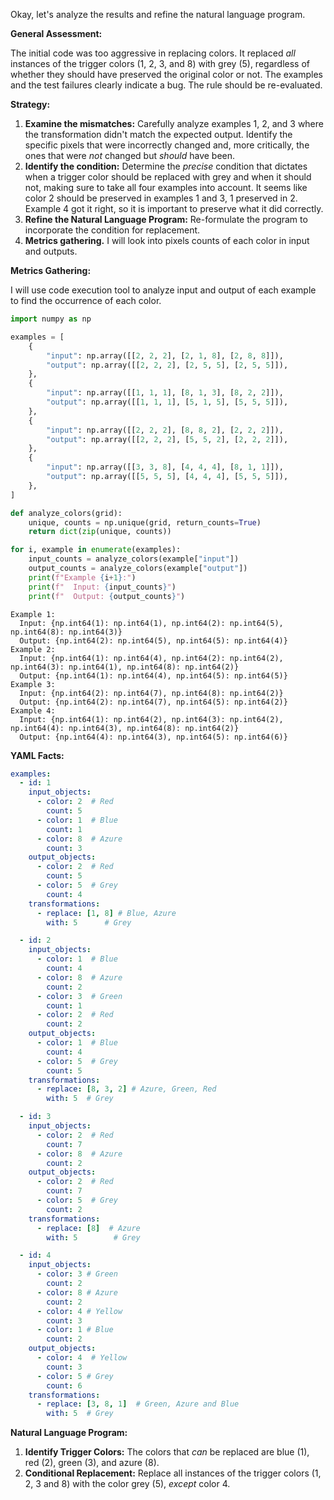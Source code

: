 Okay, let's analyze the results and refine the natural language program.

**General Assessment:**

The initial code was too aggressive in replacing colors. It replaced *all* instances of the trigger colors (1, 2, 3, and 8) with grey (5), regardless of whether they should have preserved the original color or not. The examples and the test failures clearly indicate a bug. The rule should be re-evaluated.

**Strategy:**

1.  **Examine the mismatches:** Carefully analyze examples 1, 2, and 3 where the transformation didn't match the expected output. Identify the specific pixels that were incorrectly changed and, more critically, the ones that were *not* changed but *should* have been.
2.  **Identify the condition:** Determine the *precise* condition that dictates when a trigger color should be replaced with grey and when it should not, making sure to take all four examples into account. It seems like color 2 should be preserved in examples 1 and 3, 1 preserved in 2. Example 4 got it right, so it is important to preserve what it did correctly.
3.  **Refine the Natural Language Program:** Re-formulate the program to incorporate the condition for replacement.
4. **Metrics gathering.** I will look into pixels counts of each color in input and outputs.

**Metrics Gathering:**

I will use code execution tool to analyze input and output of each example to find the occurrence of each color.


``` python
import numpy as np

examples = [
    {
        "input": np.array([[2, 2, 2], [2, 1, 8], [2, 8, 8]]),
        "output": np.array([[2, 2, 2], [2, 5, 5], [2, 5, 5]]),
    },
    {
        "input": np.array([[1, 1, 1], [8, 1, 3], [8, 2, 2]]),
        "output": np.array([[1, 1, 1], [5, 1, 5], [5, 5, 5]]),
    },
    {
        "input": np.array([[2, 2, 2], [8, 8, 2], [2, 2, 2]]),
        "output": np.array([[2, 2, 2], [5, 5, 2], [2, 2, 2]]),
    },
    {
        "input": np.array([[3, 3, 8], [4, 4, 4], [8, 1, 1]]),
        "output": np.array([[5, 5, 5], [4, 4, 4], [5, 5, 5]]),
    },
]

def analyze_colors(grid):
    unique, counts = np.unique(grid, return_counts=True)
    return dict(zip(unique, counts))

for i, example in enumerate(examples):
    input_counts = analyze_colors(example["input"])
    output_counts = analyze_colors(example["output"])
    print(f"Example {i+1}:")
    print(f"  Input: {input_counts}")
    print(f"  Output: {output_counts}")

```
```
Example 1:
  Input: {np.int64(1): np.int64(1), np.int64(2): np.int64(5), np.int64(8): np.int64(3)}
  Output: {np.int64(2): np.int64(5), np.int64(5): np.int64(4)}
Example 2:
  Input: {np.int64(1): np.int64(4), np.int64(2): np.int64(2), np.int64(3): np.int64(1), np.int64(8): np.int64(2)}
  Output: {np.int64(1): np.int64(4), np.int64(5): np.int64(5)}
Example 3:
  Input: {np.int64(2): np.int64(7), np.int64(8): np.int64(2)}
  Output: {np.int64(2): np.int64(7), np.int64(5): np.int64(2)}
Example 4:
  Input: {np.int64(1): np.int64(2), np.int64(3): np.int64(2), np.int64(4): np.int64(3), np.int64(8): np.int64(2)}
  Output: {np.int64(4): np.int64(3), np.int64(5): np.int64(6)}

```
**YAML Facts:**


```yaml
examples:
  - id: 1
    input_objects:
      - color: 2  # Red
        count: 5
      - color: 1  # Blue
        count: 1
      - color: 8  # Azure
        count: 3
    output_objects:
      - color: 2  # Red
        count: 5
      - color: 5  # Grey
        count: 4
    transformations:
      - replace: [1, 8] # Blue, Azure
        with: 5      # Grey

  - id: 2
    input_objects:
      - color: 1  # Blue
        count: 4
      - color: 8  # Azure
        count: 2
      - color: 3  # Green
        count: 1
      - color: 2  # Red
        count: 2
    output_objects:
      - color: 1  # Blue
        count: 4
      - color: 5  # Grey
        count: 5
    transformations:
      - replace: [8, 3, 2] # Azure, Green, Red
        with: 5  # Grey

  - id: 3
    input_objects:
      - color: 2  # Red
        count: 7
      - color: 8  # Azure
        count: 2
    output_objects:
      - color: 2  # Red
        count: 7
      - color: 5  # Grey
        count: 2
    transformations:
      - replace: [8]  # Azure
        with: 5        # Grey

  - id: 4
    input_objects:
      - color: 3 # Green
        count: 2
      - color: 8 # Azure
        count: 2
      - color: 4 # Yellow
        count: 3
      - color: 1 # Blue
        count: 2
    output_objects:
      - color: 4  # Yellow
        count: 3
      - color: 5 # Grey
        count: 6
    transformations:
      - replace: [3, 8, 1]  # Green, Azure and Blue
        with: 5  # Grey
```


**Natural Language Program:**

1.  **Identify Trigger Colors:** The colors that *can* be replaced are blue (1), red (2), green (3), and azure (8).
2.  **Conditional Replacement:** Replace all instances of the trigger colors (1, 2, 3 and 8) with the color grey (5), *except* color 4.

